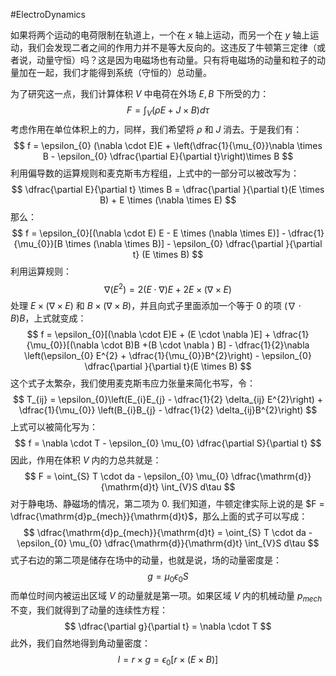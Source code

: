 #ElectroDynamics 

如果将两个运动的电荷限制在轨道上，一个在 $x$ 轴上运动，而另一个在 $y$ 轴上运动，我们会发现二者之间的作用力并不是等大反向的。这违反了牛顿第三定律（或者说，动量守恒）吗？这是因为电磁场也有动量。只有将电磁场的动量和粒子的动量加在一起，我们才能得到系统（守恒的）总动量。

为了研究这一点，我们计算体积 $V$ 中电荷在外场 $E,B$ 下所受的力：
$$
F =  \int_{V} (\rho E + J  \times B) d \tau 
$$
考虑作用在单位体积上的力，同样，我们希望将 $\rho$ 和 $J$ 消去。于是我们有：
$$
f = \epsilon_{0} (\nabla \cdot E)E + \left(\dfrac{1}{\mu_{0}}\nabla \times B  - \epsilon_{0} \dfrac{\partial E}{\partial t}\right)\times B
$$
利用偏导数的运算规则和麦克斯韦方程组，上式中的一部分可以被改写为：
$$
\dfrac{\partial E}{\partial t} \times B = \dfrac{\partial }{\partial t}(E \times B) + E \times (\nabla  \times E)
$$
那么：
$$
f = \epsilon_{0}[(\nabla \cdot E) E -  E \times (\nabla \times E)] - \dfrac{1}{\mu_{0}}[B \times (\nabla \times B)] - \epsilon_{0} \dfrac{\partial }{\partial t} (E \times B)
$$
利用运算规则：
$$
\nabla (E^ {2}) = 2 (E \cdot \nabla )E + 2 E \times (\nabla  \times E)
$$
处理 $E \times (\nabla \times E)$ 和 $B \times (\nabla \times B)$，并且向式子里面添加一个等于 0 的项 $(\nabla \cdot B) B$，上式就变成：
$$
f = \epsilon_{0}[(\nabla \cdot E)E + (E \cdot \nabla )E] + \dfrac{1}{\mu_{0}}[(\nabla \cdot B)B +(B \cdot \nabla ) B] - \dfrac{1}{2}\nabla \left(\epsilon_{0} E^{2} + \dfrac{1}{\mu_{0}}B^{2}\right) - \epsilon_{0} \dfrac{\partial }{\partial t}(E \times B)
$$
这个式子太繁杂，我们使用麦克斯韦应力张量来简化书写，令：
$$
T_{ij} = \epsilon_{0}\left(E_{i}E_{j} - \dfrac{1}{2} \delta_{ij} E^{2}\right) + \dfrac{1}{\mu_{0}} \left(B_{i}B_{j} - \dfrac{1}{2} \delta_{ij}B^{2}\right)
$$
上式可以被简化写为：
$$
f = \nabla \cdot T  - \epsilon_{0} \mu_{0} \dfrac{\partial S}{\partial t}
$$
因此，作用在体积 $V$ 内的力总共就是：
$$
F = \oint_{S} T \cdot da  - \epsilon_{0} \mu_{0} \dfrac{\mathrm{d}}{\mathrm{d}t} \int_{V}S d\tau 
$$
对于静电场、静磁场的情况，第二项为 0.
我们知道，牛顿定律实际上说的是 $F = \dfrac{\mathrm{d}p_{mech}}{\mathrm{d}t}$，那么上面的式子可以写成：
$$
\dfrac{\mathrm{d}p_{mech}}{\mathrm{d}t} = \oint_{S} T \cdot da  - \epsilon_{0} \mu_{0} \dfrac{\mathrm{d}}{\mathrm{d}t} \int_{V}S d\tau 
$$
式子右边的第二项是储存在场中的动量，也就是说，场的动量密度是：
$$
g = \mu_{0}\epsilon_{0}S
$$
而单位时间内被运出区域 $V$ 的动量就是第一项。如果区域 $V$ 内的机械动量 $p_{mech}$ 不变，我们就得到了动量的连续性方程：
$$
\dfrac{\partial g}{\partial t} = \nabla \cdot T
$$
此外，我们自然地得到角动量密度：
$$
l = r \times g  = \epsilon_{0}[r \times (E \times B)]
$$
